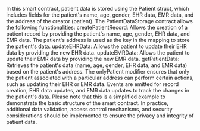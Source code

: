 In this smart contract, patient data is stored using the Patient struct, which includes fields for the patient's name, age, gender, EHR data, EMR data, and the address of the creator (patient).
The PatientDataStorage contract allows the following functionalities:
  createPatientRecord: Allows the creation of a patient record by providing the patient's name, age, gender, EHR data, and EMR data. The patient's address is used as the key in the mapping to store the patient's data.
  updateEHRData: Allows the patient to update their EHR data by providing the new EHR data.
  updateEMRData: Allows the patient to update their EMR data by providing the new EMR data.
  getPatientData: Retrieves the patient's data (name, age, gender, EHR data, and EMR data) based on the patient's address.
  The onlyPatient modifier ensures that only the patient associated with a particular address can perform certain actions, such as updating their EHR or EMR data.
  Events are emitted for record creation, EHR data updates, and EMR data updates to track the changes in the patient's data.
  Please note that this is a simplified example to demonstrate the basic structure of the smart contract. In practice, additional data validation, access control mechanisms, and security considerations should be implemented to ensure the privacy and integrity of patient data.
